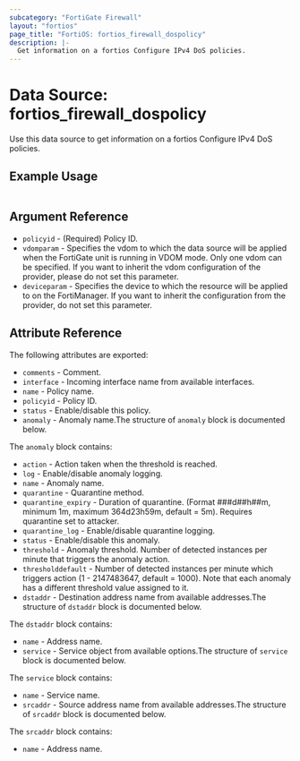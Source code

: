```yaml
---
subcategory: "FortiGate Firewall"
layout: "fortios"
page_title: "FortiOS: fortios_firewall_dospolicy"
description: |-
  Get information on a fortios Configure IPv4 DoS policies.
---
```


# Data Source: fortios_firewall_dospolicy
Use this data source to get information on a fortios Configure IPv4 DoS policies.


## Example Usage

```hcl

```

## Argument Reference

* `policyid` - (Required) Policy ID.
* `vdomparam` - Specifies the vdom to which the data source will be applied when the FortiGate unit is running in VDOM mode. Only one vdom can be specified. If you want to inherit the vdom configuration of the provider, please do not set this parameter.
* `deviceparam` - Specifies the device to which the resource will be applied to on the FortiManager. If you want to inherit the configuration from the provider, do not set this parameter.

## Attribute Reference

The following attributes are exported:

* `comments` - Comment.
* `interface` - Incoming interface name from available interfaces.
* `name` - Policy name.
* `policyid` - Policy ID.
* `status` - Enable/disable this policy.
* `anomaly` - Anomaly name.The structure of `anomaly` block is documented below.

The `anomaly` block contains:

* `action` - Action taken when the threshold is reached.
* `log` - Enable/disable anomaly logging.
* `name` - Anomaly name.
* `quarantine` - Quarantine method.
* `quarantine_expiry` - Duration of quarantine. (Format ###d##h##m, minimum 1m, maximum 364d23h59m, default = 5m). Requires quarantine set to attacker.
* `quarantine_log` - Enable/disable quarantine logging.
* `status` - Enable/disable this anomaly.
* `threshold` - Anomaly threshold. Number of detected instances per minute that triggers the anomaly action.
* `thresholddefault` - Number of detected instances per minute which triggers action (1 - 2147483647, default = 1000). Note that each anomaly has a different threshold value assigned to it.
* `dstaddr` - Destination address name from available addresses.The structure of `dstaddr` block is documented below.

The `dstaddr` block contains:

* `name` - Address name.
* `service` - Service object from available options.The structure of `service` block is documented below.

The `service` block contains:

* `name` - Service name.
* `srcaddr` - Source address name from available addresses.The structure of `srcaddr` block is documented below.

The `srcaddr` block contains:

* `name` - Address name.
